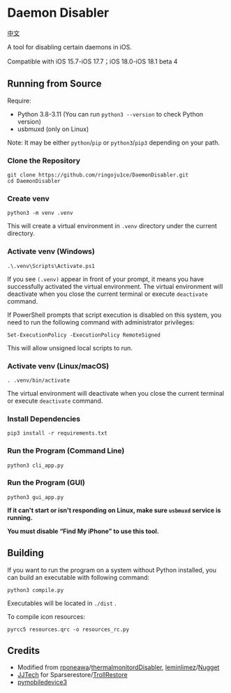 # Daemon Disabler
[中文](https://github.com/ringoju1ce/DaemonDisabler/blob/main/README_CN.md)

A tool for disabling certain daemons in iOS.

Compatible with iOS 15.7-iOS 17.7；iOS 18.0-iOS 18.1 beta 4

## Running from Source

Require:
- Python 3.8-3.11  (You can run `python3 --version` to check Python version)
- usbmuxd (only on Linux)

Note: It may be either `python`/`pip` or `python3`/`pip3` depending on your path.

### Clone the Repository
```
git clone https://github.com/ringoju1ce/DaemonDisabler.git
cd DaemonDisabler
```

### Create venv
```
python3 -m venv .venv
```

This will create a virtual environment in  `.venv` directory under the current directory.

### Activate venv (Windows)
```
.\.venv\Scripts\Activate.ps1
```

If you see `(.venv)` appear in front of your prompt, it means you have successfully activated the virtual environment. The virtual environment will deactivate when you close the current terminal or execute `deactivate` command.

If PowerShell prompts that script execution is disabled on this system, you need to run the following command with administrator privileges:
```
Set-ExecutionPolicy -ExecutionPolicy RemoteSigned
```

This will allow unsigned local scripts to run.

### Activate venv (Linux/macOS)
```
. .venv/bin/activate
```

The virtual environment will deactivate when you close the current terminal or execute `deactivate` command.

### Install Dependencies
```
pip3 install -r requirements.txt
```

### Run the Program (Command Line)
```
python3 cli_app.py
```

### Run the Program (GUI)
```
python3 gui_app.py
```

**If it can't start or isn't responding on Linux, make sure  `usbmuxd` service is running.**

**You must disable “Find My iPhone” to use this tool.**

## Building

If you want to run the program on a system without Python installed, you can build an executable with following command:
```
python3 compile.py
```

Executables will be located in `./dist` .

To compile icon resources:
```
pyrcc5 resources.qrc -o resources_rc.py
```

## Credits
- Modified from [rponeawa](https://github.com/rponeawa)/[thermalmonitordDisabler](https://github.com/rponeawa/thermalmonitordDisabler), [leminlimez](https://github.com/leminlimez)/[Nugget](https://github.com/leminlimez/Nugget)
- [JJTech](https://github.com/JJTech0130) for Sparserestore/[TrollRestore](https://github.com/JJTech0130/TrollRestore)
- [pymobiledevice3](https://github.com/doronz88/pymobiledevice3)

